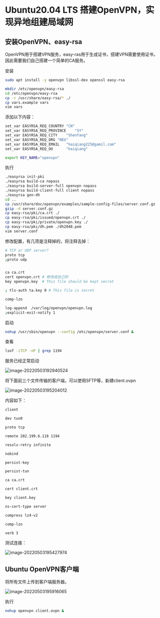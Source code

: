 # Ubuntu20.04 LTS 搭建OpenVPN，实现异地组建局域网

## 安装OpenVPN、easy-rsa

OpenVPN用于搭建VPN服务，easy-ras用于生成证书，搭建VPN需要使用证书，因此需要我们自己搭建一个简单的CA服务。

安装

```bash
sudo apt install -y openvpn libssl-dev openssl easy-rsa 
```

 ```bash
 mkdir /etc/openvpn/easy-rsa
 cd /etc/openvpn/easy-rsa
 cp -r /usr/share/easy-rsa/* ./
 cp vars.example vars
 vim vars
 ```

添加以下内容：

```bash
set_var EASYRSA_REQ_COUNTRY "CN"
set_var EASYRSA_REQ_PROVINCE    "SY"
set_var EASYRSA_REQ_CITY    "ShenYang"
set_var EASYRSA_REQ_ORG "NEU"
set_var EASYRSA_REQ_EMAIL   "haiqiang225@gamil.com"
set_var EASYRSA_REQ_OU      "haiqiang"

export KEY_NAME="openvpn"
```

执行

```bash
./easyrsa init-pki
./easyrsa build-ca nopass
./easyrsa build-server-full openvpn nopass
./easyrsa build-client-full client nopass
./easyrsa gen-dh
cd ..
cp /usr/share/doc/openvpn/examples/sample-config-files/server.conf.gz  /etc/openvpn
gzip -d server.conf.gz
cp easy-rsa/pki/ca.crt ./
cp easy-rsa/pki/issued/openvpn.crt ./
cp easy-rsa/pki/private/openvpn.key ./
cp easy-rsa/pki/dh.pem ./dh2048.pem
vim server.conf
```

修改配置，有几项是注释掉的，将注释去掉：

```bash
# TCP or UDP server?
proto tcp 
;proto udp


ca ca.crt
cert openvpn.crt # 修改成自己的
key openvpn.key  # This file should be kept secret

; tls-auth ta.key 0 # This file is secret

comp-lzo

log-append  /var/log/openvpn/openvpn.log
;explicit-exit-notify 1
```

启动

```bash
nohup /usr/sbin/openvpn --config /etc/openvpn/server.conf &
```

查看

```bash
lsof -iTCP -nP | grep 1194
```

服务已经正常启动

![image-20220503192940524](https://haiqiang-picture.oss-cn-beijing.aliyuncs.com/blog/openvpn01.png)

将下面前三个文件传输的客户端，可以使用SFTP等，新建client.ovpn

![image-20220503195204012](https://haiqiang-picture.oss-cn-beijing.aliyuncs.com/blog/openvpn02.png)

内容如下：

```bash
client

dev tun0

proto tcp

remote 202.199.6.118 1194

resolv-retry infinite

nobind

persist-key

persist-tun

ca ca.crt

cert client.crt

key client.key

ns-cert-type server

compress lz4-v2

comp-lzo

verb 3
```

测试连接：

![image-20220503195427974](https://haiqiang-picture.oss-cn-beijing.aliyuncs.com/blog/openvpn03.png)

## Ubuntu OpenVPN客户端

将所有文件上传到客户端服务器。

![image-20220503195916065](https://haiqiang-picture.oss-cn-beijing.aliyuncs.com/blog/image-20220503195916065.png)

执行

```bash
nohup openvpn client.ovpn &
```

